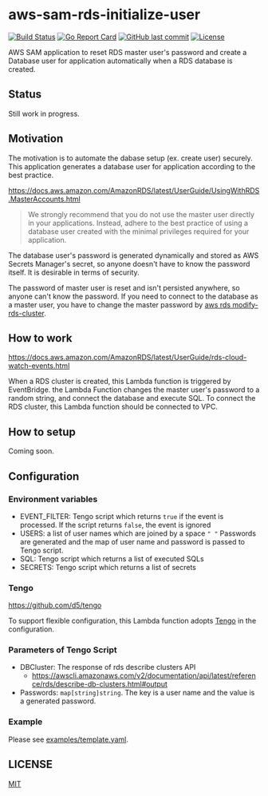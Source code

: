 # aws-sam-rds-initialize-user

[![Build Status](https://github.com/suzuki-shunsuke/aws-sam-rds-initialize-user/workflows/CI/badge.svg)](https://github.com/suzuki-shunsuke/aws-sam-rds-initialize-user/actions)
[![Go Report Card](https://goreportcard.com/badge/github.com/suzuki-shunsuke/aws-sam-rds-initialize-user)](https://goreportcard.com/report/github.com/suzuki-shunsuke/aws-sam-rds-initialize-user)
[![GitHub last commit](https://img.shields.io/github/last-commit/suzuki-shunsuke/aws-sam-rds-initialize-user.svg)](https://github.com/suzuki-shunsuke/aws-sam-rds-initialize-user)
[![License](http://img.shields.io/badge/license-mit-blue.svg?style=flat-square)](https://raw.githubusercontent.com/suzuki-shunsuke/aws-sam-rds-initialize-user/master/LICENSE)

AWS SAM application to reset RDS master user's password and create a Database user for application automatically when a RDS database is created.

## Status

Still work in progress.

## Motivation

The motivation is to automate the dabase setup (ex. create user) securely.
This application generates a database user for application according to the best practice.

https://docs.aws.amazon.com/AmazonRDS/latest/UserGuide/UsingWithRDS.MasterAccounts.html

> We strongly recommend that you do not use the master user directly in your applications.
> Instead, adhere to the best practice of using a database user created with the minimal privileges required for your application.

The database user's password is generated dynamically and stored as AWS Secrets Manager's secret,
so anyone doesn't have to know the password itself. It is desirable in terms of security.

The password of master user is reset and isn't persisted anywhere, so anyone can't know the password.
If you need to connect to the database as a master user, you have to change the master password by [aws rds modify-rds-cluster](https://docs.aws.amazon.com/cli/latest/reference/rds/modify-db-cluster.html).

## How to work

https://docs.aws.amazon.com/AmazonRDS/latest/UserGuide/rds-cloud-watch-events.html

When a RDS cluster is created, this Lambda function is triggered by EventBridge.
the Lambda Function changes the master user's password to a random string, and connect the database and execute SQL.
To connect the RDS cluster, this Lambda function should be connected to VPC.

## How to setup

Coming soon.

## Configuration

### Environment variables

* EVENT_FILTER: Tengo script which returns `true` if the event is processed. If the script returns `false`, the event is ignored
* USERS: a list of user names which are joined by a space `" "`
  Passwords are generated and the map of user name and password is passed to Tengo script.
* SQL: Tengo script which returns a list of executed SQLs
* SECRETS: Tengo script which returns a list of secrets

### Tengo

https://github.com/d5/tengo

To support flexible configuration, this Lambda function adopts [Tengo](https://github.com/d5/tengo) in the configuration.

### Parameters of Tengo Script

* DBCluster: The response of rds describe clusters API
  * https://awscli.amazonaws.com/v2/documentation/api/latest/reference/rds/describe-db-clusters.html#output
* Passwords: `map[string]string`. The key is a user name and the value is a generated password.

### Example

Please see [examples/template.yaml](examples/template.yaml).

## LICENSE

[MIT](LICENSE)
